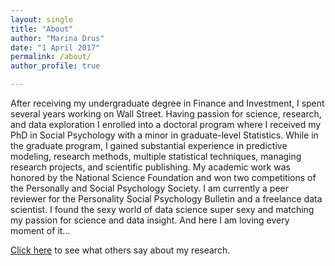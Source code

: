 ```yaml
---
layout: single
title: "About"
author: "Marina Drus"
date: "1 April 2017"
permalink: /about/
author_profile: true

---
```


After receiving my undergraduate degree in Finance and Investment, I spent several years working on Wall Street. Having passion for science, research, and data exploration I enrolled into a doctoral program where I received my PhD in Social Psychology with a minor in graduate-level Statistics. While in the graduate program, I gained substantial experience in predictive modeling, research methods, multiple statistical techniques, managing research projects, and scientific publishing. My academic work was honored by the National Science Foundation and won two competitions of the Personally and Social Psychology Society. I am currently a peer reviewer for the Personality Social Psychology Bulletin and a freelance data scientist. I found the sexy world of data science super sexy and matching my passion for science and data insight. And here I am loving every moment of it…


[Click here](http://nervousystemsbehavior.blogspot.com/) to see what others say about my research. 
